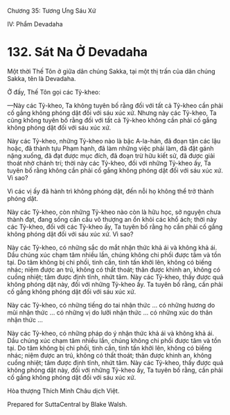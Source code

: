  

Chương 35: Tương Ưng Sáu Xứ

IV: Phẩm Devadaha

# 132\. Sát Na Ở Devadaha

Một thời Thế Tôn ở giữa dân chúng Sakka, tại một thị trấn của dân chúng Sakka, tên là Devadaha.

Ở đấy, Thế Tôn gọi các Tỷ-kheo:

—Này các Tỷ-kheo, Ta không tuyên bố rằng đối với tất cả Tỷ-kheo cần phải cố gắng không phóng dật đối với sáu xúc xứ. Nhưng này các Tỷ-kheo, Ta cũng không tuyên bố rằng đối với tất cả Tỷ-kheo không cần phải cố gắng không phóng dật đối với sáu xúc xứ.

Này các Tỷ-kheo, những Tỷ-kheo nào là bậc A-la-hán, đã đoạn tận các lậu hoặc, đã thành tựu Phạm hạnh, đã làm những việc phải làm, đã đặt gánh nặng xuống, đã đạt được mục đích, đã đoạn trừ hữu kiết sử, đã được giải thoát nhờ chánh trí; thời này các Tỷ-kheo, đối với những Tỷ-kheo ấy, Ta tuyên bố rằng không cần phải cố gắng không phóng dật đối với sáu xúc xứ. Vì sao?

Vì các vị ấy đã hành trì không phóng dật, đến nỗi họ không thể trở thành phóng dật.

Này các Tỷ-kheo, còn những Tỷ-kheo nào còn là hữu học, sở nguyện chưa thành đạt, đang sống cần cầu vô thượng an ổn khỏi các khổ ách; thời này các Tỷ-kheo, đối với các Tỷ-kheo ấy, Ta tuyên bố rằng họ cần phải cố gắng không phóng dật đối với sáu xúc xứ. Vì sao?

Này các Tỷ-kheo, có những sắc do mắt nhận thức khả ái và không khả ái. Dầu chúng xúc chạm tâm nhiều lần, chúng không chi phối được tâm và tồn tại. Do tâm không bị chi phối, tinh cần, tinh tấn khởi lên, không có biếng nhác; niệm được an trú, không có thất thoát; thân được khinh an, không có cuồng nhiệt; tâm được định tĩnh, nhứt tâm. Này các Tỷ-kheo, thấy được quả không phóng dật này, đối với những Tỷ-kheo ấy. Ta tuyên bố rằng, cần phải cố gắng không phóng dật đối với sáu xúc xứ.

Này các Tỷ-kheo, có những tiếng do tai nhận thức … có những hương do mũi nhận thức … có những vị do lưỡi nhận thức … có những xúc do thân nhận thức …

Này các Tỷ-kheo, có những pháp do ý nhận thức khả ái và không khả ái. Dầu chúng xúc chạm tâm nhiều lần, chúng không chi phối được tâm và tồn tại. Do tâm không bị chi phối, tinh cần, tinh tấn khởi lên, không có biếng nhác; niệm được an trú, không có thất thoát; thân được khinh an, không cuồng nhiệt; tâm được định tĩnh, nhứt tâm. Này các Tỷ-kheo, thấy được quả không phóng dật này, đối với những Tỷ-kheo ấy, Ta tuyên bố rằng, cần phải cố gắng không phóng dật đối với sáu xúc xứ.

Hòa thượng Thích Minh Châu dịch Việt.

Prepared for SuttaCentral by Blake Walsh.